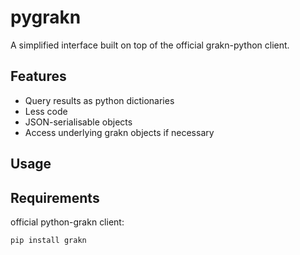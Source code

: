 # pygrakn

A simplified interface built on top of the official grakn-python client.

## Features

- Query results as python dictionaries
- Less code
- JSON-serialisable objects
- Access underlying grakn objects if necessary

## Usage

## Requirements

official python-grakn client:

`pip install grakn`



